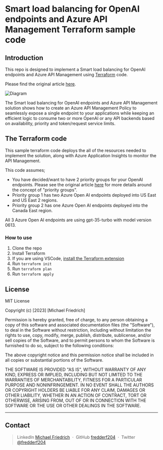 # Smart load balancing for OpenAI endpoints and Azure API Management Terraform sample code

## Introduction

This repo is designed to implement a Smart load balancing for OpenAI endpoints and Azure API Management using [Terraform](https://www.terraform.io/) code.

Please find the original article [here](https://techcommunity.microsoft.com/t5/fasttrack-for-azure/smart-load-balancing-for-openai-endpoints-and-azure-api/ba-p/3991616).

![Diagram](./images/diagram.png)

The Smart load balancing for OpenAI endpoints and Azure API Management solution
shows how to create an Azure API Management Policy to seamlessly expose a single endpoint to your applications while keeping an efficient logic to consume two or more OpenAI or any API backends based on availability, priority and token/request service limits.

## The Terraform code

This sample terraform code deploys the all of the resources needed to implement the solution, along with Azure Application Insights to monitor the API Management.

This code assumes;

- You have decided/want to have 2 priority groups for your OpenAI endpoints. Please see the original article [here](https://techcommunity.microsoft.com/t5/fasttrack-for-azure/smart-load-balancing-for-openai-endpoints-and-azure-api/ba-p/3991616) for more details around the concept of "priority groups".
- Priority group 1 has two Azure Open AI endpoints deployed into US East and US East 2 regions.
- Priority group 2 has one Azure Open AI endpoints deployed into the Canada East region.

All 3 Azure Open AI endpoints are using gpt-35-turbo with model version 0613.

### How to use

1. Clone the repo
2. Install Terraform
3. If you are using VSCode, [install the Terraform extension](https://learn.microsoft.com/en-us/azure/developer/terraform/configure-vs-code-extension-for-terraform?tabs=azure-cli)
4. Run `terraform init`
5. Run `terraform plan`
6. Run `terraform apply`

## License

MIT License

Copyright (c) [2023] [Michael Friedrich]

Permission is hereby granted, free of charge, to any person obtaining a copy
of this software and associated documentation files (the "Software"), to deal
in the Software without restriction, including without limitation the rights
to use, copy, modify, merge, publish, distribute, sublicense, and/or sell
copies of the Software, and to permit persons to whom the Software is
furnished to do so, subject to the following conditions:

The above copyright notice and this permission notice shall be included in all
copies or substantial portions of the Software.

THE SOFTWARE IS PROVIDED "AS IS", WITHOUT WARRANTY OF ANY KIND, EXPRESS OR
IMPLIED, INCLUDING BUT NOT LIMITED TO THE WARRANTIES OF MERCHANTABILITY,
FITNESS FOR A PARTICULAR PURPOSE AND NONINFRINGEMENT. IN NO EVENT SHALL THE
AUTHORS OR COPYRIGHT HOLDERS BE LIABLE FOR ANY CLAIM, DAMAGES OR OTHER
LIABILITY, WHETHER IN AN ACTION OF CONTRACT, TORT OR OTHERWISE, ARISING FROM,
OUT OF OR IN CONNECTION WITH THE SOFTWARE OR THE USE OR OTHER DEALINGS IN THE
SOFTWARE.

---

## Contact

> LinkedIn [Michael Friedrich](https://www.linkedin.com/in/1michaelfriedrich/) &nbsp;&middot;&nbsp;
> GitHub [fredderf204](https://github.com/fredderf204) &nbsp;&middot;&nbsp;
> Twitter [@fredderf204](https://twitter.com/fredderf204)
